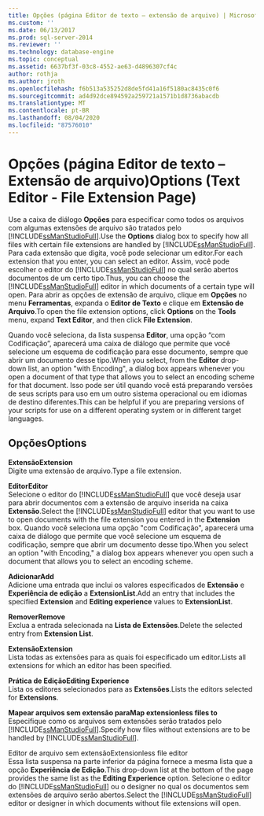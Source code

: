 ```yaml
---
title: Opções (página Editor de texto – extensão de arquivo) | Microsoft Docs
ms.custom: ''
ms.date: 06/13/2017
ms.prod: sql-server-2014
ms.reviewer: ''
ms.technology: database-engine
ms.topic: conceptual
ms.assetid: 6637bf3f-03c8-4552-ae63-d4896307cf4c
author: rothja
ms.author: jroth
ms.openlocfilehash: f6b513a535252d8de5fd41a16f5180ac8435c0f6
ms.sourcegitcommit: ad4d92dce894592a259721a1571b1d8736abacdb
ms.translationtype: MT
ms.contentlocale: pt-BR
ms.lasthandoff: 08/04/2020
ms.locfileid: "87576010"
---
```

# <a name="options-text-editor---file-extension-page"></a><span data-ttu-id="bbc16-102">Opções (página Editor de texto – Extensão de arquivo)</span><span class="sxs-lookup"><span data-stu-id="bbc16-102">Options (Text Editor - File Extension Page)</span></span>
  <span data-ttu-id="bbc16-103">Use a caixa de diálogo **Opções** para especificar como todos os arquivos com algumas extensões de arquivo são tratados pelo [!INCLUDE[ssManStudioFull](../includes/ssmanstudiofull-md.md)].</span><span class="sxs-lookup"><span data-stu-id="bbc16-103">Use the **Options** dialog box to specify how all files with certain file extensions are handled by [!INCLUDE[ssManStudioFull](../includes/ssmanstudiofull-md.md)].</span></span> <span data-ttu-id="bbc16-104">Para cada extensão que digita, você pode selecionar um editor.</span><span class="sxs-lookup"><span data-stu-id="bbc16-104">For each extension that you enter, you can select an editor.</span></span> <span data-ttu-id="bbc16-105">Assim, você pode escolher o editor do [!INCLUDE[ssManStudioFull](../includes/ssmanstudiofull-md.md)] no qual serão abertos documentos de um certo tipo.</span><span class="sxs-lookup"><span data-stu-id="bbc16-105">Thus, you can choose the [!INCLUDE[ssManStudioFull](../includes/ssmanstudiofull-md.md)] editor in which documents of a certain type will open.</span></span> <span data-ttu-id="bbc16-106">Para abrir as opções de extensão de arquivo, clique em **Opções** no menu **Ferramentas**, expanda o **Editor de Texto** e clique em **Extensão de Arquivo**.</span><span class="sxs-lookup"><span data-stu-id="bbc16-106">To open the file extension options, click **Options** on the **Tools** menu, expand **Text Editor**, and then click **File Extension**.</span></span>  
  
 <span data-ttu-id="bbc16-107">Quando você seleciona, da lista suspensa **Editor**, uma opção “com Codificação”, aparecerá uma caixa de diálogo que permite que você selecione um esquema de codificação para esse documento, sempre que abrir um documento desse tipo.</span><span class="sxs-lookup"><span data-stu-id="bbc16-107">When you select, from the **Editor** drop-down list, an option "with Encoding", a dialog box appears whenever you open a document of that type that allows you to select an encoding scheme for that document.</span></span> <span data-ttu-id="bbc16-108">Isso pode ser útil quando você está preparando versões de seus scripts para uso em um outro sistema operacional ou em idiomas de destino diferentes.</span><span class="sxs-lookup"><span data-stu-id="bbc16-108">This can be helpful if you are preparing versions of your scripts for use on a different operating system or in different target languages.</span></span>  
  
## <a name="options"></a><span data-ttu-id="bbc16-109">Opções</span><span class="sxs-lookup"><span data-stu-id="bbc16-109">Options</span></span>  
 <span data-ttu-id="bbc16-110">**Extensão**</span><span class="sxs-lookup"><span data-stu-id="bbc16-110">**Extension**</span></span>  
 <span data-ttu-id="bbc16-111">Digite uma extensão de arquivo.</span><span class="sxs-lookup"><span data-stu-id="bbc16-111">Type a file extension.</span></span>  
  
 <span data-ttu-id="bbc16-112">**Editor**</span><span class="sxs-lookup"><span data-stu-id="bbc16-112">**Editor**</span></span>  
 <span data-ttu-id="bbc16-113">Selecione o editor do [!INCLUDE[ssManStudioFull](../includes/ssmanstudiofull-md.md)] que você deseja usar para abrir documentos com a extensão de arquivo inserida na caixa **Extensão**.</span><span class="sxs-lookup"><span data-stu-id="bbc16-113">Select the [!INCLUDE[ssManStudioFull](../includes/ssmanstudiofull-md.md)] editor that you want to use to open documents with the file extension you entered in the **Extension** box.</span></span> <span data-ttu-id="bbc16-114">Quando você seleciona uma opção "com Codificação", aparecerá uma caixa de diálogo que permite que você selecione um esquema de codificação, sempre que abrir um documento desse tipo.</span><span class="sxs-lookup"><span data-stu-id="bbc16-114">When you select an option "with Encoding," a dialog box appears whenever you open such a document that allows you to select an encoding scheme.</span></span>  
  
 <span data-ttu-id="bbc16-115">**Adicionar**</span><span class="sxs-lookup"><span data-stu-id="bbc16-115">**Add**</span></span>  
 <span data-ttu-id="bbc16-116">Adicione uma entrada que inclui os valores especificados de **Extensão** e **Experiência de edição** a **ExtensionList**.</span><span class="sxs-lookup"><span data-stu-id="bbc16-116">Add an entry that includes the specified **Extension** and **Editing experience** values to **ExtensionList**.</span></span>  
  
 <span data-ttu-id="bbc16-117">**Remover**</span><span class="sxs-lookup"><span data-stu-id="bbc16-117">**Remove**</span></span>  
 <span data-ttu-id="bbc16-118">Exclua a entrada selecionada na **Lista de Extensões**.</span><span class="sxs-lookup"><span data-stu-id="bbc16-118">Delete the selected entry from **Extension List**.</span></span>  
  
 <span data-ttu-id="bbc16-119">**Extensão**</span><span class="sxs-lookup"><span data-stu-id="bbc16-119">**Extension**</span></span>  
 <span data-ttu-id="bbc16-120">Lista todas as extensões para as quais foi especificado um editor.</span><span class="sxs-lookup"><span data-stu-id="bbc16-120">Lists all extensions for which an editor has been specified.</span></span>  
  
 <span data-ttu-id="bbc16-121">**Prática de Edição**</span><span class="sxs-lookup"><span data-stu-id="bbc16-121">**Editing Experience**</span></span>  
 <span data-ttu-id="bbc16-122">Lista os editores selecionados para as **Extensões**.</span><span class="sxs-lookup"><span data-stu-id="bbc16-122">Lists the editors selected for **Extensions**.</span></span>  
  
 <span data-ttu-id="bbc16-123">**Mapear arquivos sem extensão para**</span><span class="sxs-lookup"><span data-stu-id="bbc16-123">**Map extensionless files to**</span></span>  
 <span data-ttu-id="bbc16-124">Especifique como os arquivos sem extensões serão tratados pelo [!INCLUDE[ssManStudioFull](../includes/ssmanstudiofull-md.md)].</span><span class="sxs-lookup"><span data-stu-id="bbc16-124">Specify how files without extensions are to be handled by [!INCLUDE[ssManStudioFull](../includes/ssmanstudiofull-md.md)].</span></span>  
  
 <span data-ttu-id="bbc16-125">Editor de arquivo sem extensão</span><span class="sxs-lookup"><span data-stu-id="bbc16-125">Extensionless file editor</span></span>  
 <span data-ttu-id="bbc16-126">Essa lista suspensa na parte inferior da página fornece a mesma lista que a opção **Experiência de Edição**.</span><span class="sxs-lookup"><span data-stu-id="bbc16-126">This drop-down list at the bottom of the page provides the same list as the **Editing Experience** option.</span></span> <span data-ttu-id="bbc16-127">Selecione o editor do [!INCLUDE[ssManStudioFull](../includes/ssmanstudiofull-md.md)] ou o designer no qual os documentos sem extensões de arquivo serão abertos.</span><span class="sxs-lookup"><span data-stu-id="bbc16-127">Select the [!INCLUDE[ssManStudioFull](../includes/ssmanstudiofull-md.md)] editor or designer in which documents without file extensions will open.</span></span>  
  
  
